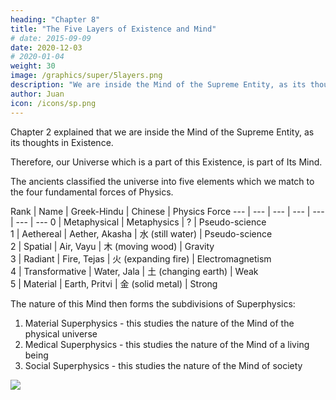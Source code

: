 ```yaml
---
heading: "Chapter 8"
title: "The Five Layers of Existence and Mind"
# date: 2015-09-09
date: 2020-12-03
# 2020-01-04
weight: 30
image: /graphics/super/5layers.png
description: "We are inside the Mind of the Supreme Entity, as its thoughts in Existence"
author: Juan
icon: /icons/sp.png
---
```



Chapter 2 explained that we are inside the Mind of the Supreme Entity, as its thoughts in Existence. 

Therefore, our Universe which is a part of this Existence, is part of Its Mind.

The ancients classified the universe into five elements which we match to the four fundamental forces of Physics. 


Rank | Name | Greek-Hindu | Chinese | Physics Force 
--- | --- | --- | --- | --- | --- | --- 
0 | Metaphysical | Metaphysics | ? | Pseudo-science  
1 | Aethereal | Aether, Akasha | 水 (still water) | Pseudo-science  
2 | Spatial | Air, Vayu | 木 (moving wood) | Gravity  
3 | Radiant | Fire, Tejas | 火 (expanding fire) | Electromagnetism  
4 | Transformative | Water, Jala | 土 (changing earth) | Weak  
5 | Material | Earth, Pritvi | 金 (solid metal) | Strong 


The nature of this Mind then forms the subdivisions of Superphysics:

1. Material Superphysics - this studies the nature of the Mind of the physical universe
2. Medical Superphysics - this studies the nature of the Mind of a living being
3. Social Superphysics - this studies the nature of the Mind of society

![](/graphics/super/5layers.png)



<!-- The five layers solve the mysteries of gravitation and the Higgs field by expanding the scope of knowledge into the aether.   -->
